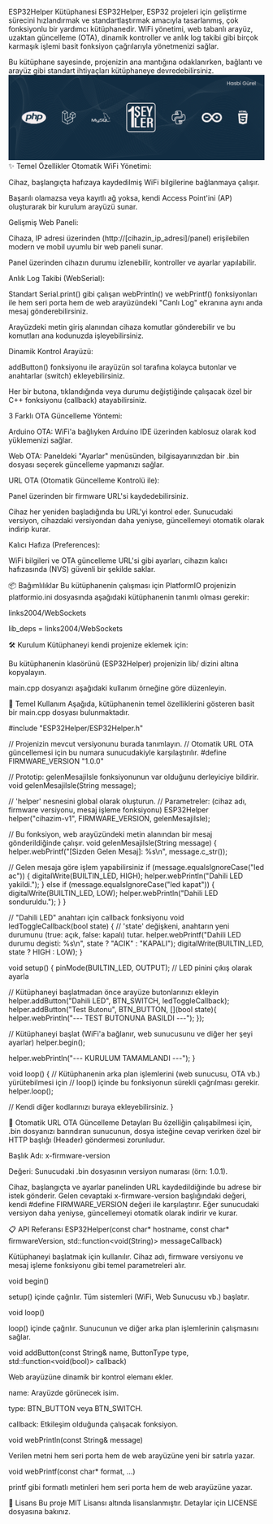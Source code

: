 ESP32Helper Kütüphanesi
ESP32Helper, ESP32 projeleri için geliştirme sürecini hızlandırmak ve standartlaştırmak amacıyla tasarlanmış, çok fonksiyonlu bir yardımcı kütüphanedir. WiFi yönetimi, web tabanlı arayüz, uzaktan güncelleme (OTA), dinamik kontroller ve anlık log takibi gibi birçok karmaşık işlemi basit fonksiyon çağrılarıyla yönetmenizi sağlar.

Bu kütüphane sayesinde, projenizin ana mantığına odaklanırken, bağlantı ve arayüz gibi standart ihtiyaçları kütüphaneye devredebilirsiniz.
![MasterHead](https://github.com/HasbiGurel/HasbiGurel/blob/main/image/banner.png)
✨ Temel Özellikler
Otomatik WiFi Yönetimi:

Cihaz, başlangıçta hafızaya kaydedilmiş WiFi bilgilerine bağlanmaya çalışır.

Başarılı olamazsa veya kayıtlı ağ yoksa, kendi Access Point'ini (AP) oluşturarak bir kurulum arayüzü sunar.

Gelişmiş Web Paneli:

Cihaza, IP adresi üzerinden (http://[cihazin_ip_adresi]/panel) erişilebilen modern ve mobil uyumlu bir web paneli sunar.

Panel üzerinden cihazın durumu izlenebilir, kontroller ve ayarlar yapılabilir.

Anlık Log Takibi (WebSerial):

Standart Serial.print() gibi çalışan webPrintln() ve webPrintf() fonksiyonları ile hem seri porta hem de web arayüzündeki "Canlı Log" ekranına aynı anda mesaj gönderebilirsiniz.

Arayüzdeki metin giriş alanından cihaza komutlar gönderebilir ve bu komutları ana kodunuzda işleyebilirsiniz.

Dinamik Kontrol Arayüzü:

addButton() fonksiyonu ile arayüzün sol tarafına kolayca butonlar ve anahtarlar (switch) ekleyebilirsiniz.

Her bir butona, tıklandığında veya durumu değiştiğinde çalışacak özel bir C++ fonksiyonu (callback) atayabilirsiniz.

3 Farklı OTA Güncelleme Yöntemi:

Arduino OTA: WiFi'a bağlıyken Arduino IDE üzerinden kablosuz olarak kod yüklemenizi sağlar.

Web OTA: Paneldeki "Ayarlar" menüsünden, bilgisayarınızdan bir .bin dosyası seçerek güncelleme yapmanızı sağlar.

URL OTA (Otomatik Güncelleme Kontrolü ile):

Panel üzerinden bir firmware URL'si kaydedebilirsiniz.

Cihaz her yeniden başladığında bu URL'yi kontrol eder. Sunucudaki versiyon, cihazdaki versiyondan daha yeniyse, güncellemeyi otomatik olarak indirip kurar.

Kalıcı Hafıza (Preferences):

WiFi bilgileri ve OTA güncelleme URL'si gibi ayarları, cihazın kalıcı hafızasında (NVS) güvenli bir şekilde saklar.

📦 Bağımlılıklar
Bu kütüphanenin çalışması için PlatformIO projenizin platformio.ini dosyasında aşağıdaki kütüphanenin tanımlı olması gerekir:

links2004/WebSockets

lib_deps =
    links2004/WebSockets

🛠️ Kurulum
Kütüphaneyi kendi projenize eklemek için:

Bu kütüphanenin klasörünü (ESP32Helper) projenizin lib/ dizini altına kopyalayın.

main.cpp dosyanızı aşağıdaki kullanım örneğine göre düzenleyin.

🚀 Temel Kullanım
Aşağıda, kütüphanenin temel özelliklerini gösteren basit bir main.cpp dosyası bulunmaktadır.

#include "ESP32Helper/ESP32Helper.h"

// Projenizin mevcut versiyonunu burada tanımlayın.
// Otomatik URL OTA güncellemesi için bu numara sunucudakiyle karşılaştırılır.
#define FIRMWARE_VERSION "1.0.0"

// Prototip: gelenMesajiIsle fonksiyonunun var olduğunu derleyiciye bildirir.
void gelenMesajiIsle(String message);

// 'helper' nesnesini global olarak oluşturun.
// Parametreler: (cihaz adı, firmware versiyonu, mesaj işleme fonksiyonu)
ESP32Helper helper("cihazim-v1", FIRMWARE_VERSION, gelenMesajiIsle);

// Bu fonksiyon, web arayüzündeki metin alanından bir mesaj gönderildiğinde çalışır.
void gelenMesajiIsle(String message) {
  helper.webPrintf("[Sizden Gelen Mesaj]: %s\n", message.c_str());
  
  // Gelen mesaja göre işlem yapabilirsiniz
  if (message.equalsIgnoreCase("led ac")) {
    digitalWrite(BUILTIN_LED, HIGH);
    helper.webPrintln("Dahili LED yakildi.");
  } else if (message.equalsIgnoreCase("led kapat")) {
    digitalWrite(BUILTIN_LED, LOW);
    helper.webPrintln("Dahili LED sonduruldu.");
  }
}

// "Dahili LED" anahtarı için callback fonksiyonu
void ledToggleCallback(bool state) {
  // 'state' değişkeni, anahtarın yeni durumunu (true: açık, false: kapalı) tutar.
  helper.webPrintf("Dahili LED durumu degisti: %s\n", state ? "ACIK" : "KAPALI");
  digitalWrite(BUILTIN_LED, state ? HIGH : LOW);
}

void setup() {
  pinMode(BUILTIN_LED, OUTPUT); // LED pinini çıkış olarak ayarla

  // Kütüphaneyi başlatmadan önce arayüze butonlarınızı ekleyin
  helper.addButton("Dahili LED", BTN_SWITCH, ledToggleCallback);
  helper.addButton("Test Butonu", BTN_BUTTON, [](bool state){
    helper.webPrintln("--- TEST BUTONUNA BASILDI ---");
  });
  
  // Kütüphaneyi başlat (WiFi'a bağlanır, web sunucusunu ve diğer her şeyi ayarlar)
  helper.begin();

  helper.webPrintln("--- KURULUM TAMAMLANDI ---");
}

void loop() {
  // Kütüphanenin arka plan işlemlerini (web sunucusu, OTA vb.) yürütebilmesi için
  // loop() içinde bu fonksiyonun sürekli çağrılması gerekir.
  helper.loop();

  // Kendi diğer kodlarınızı buraya ekleyebilirsiniz.
}

🔄 Otomatik URL OTA Güncelleme Detayları
Bu özelliğin çalışabilmesi için, .bin dosyanızı barındıran sunucunun, dosya isteğine cevap verirken özel bir HTTP başlığı (Header) göndermesi zorunludur.

Başlık Adı: x-firmware-version

Değeri: Sunucudaki .bin dosyasının versiyon numarası (örn: 1.0.1).

Cihaz, başlangıçta ve ayarlar panelinden URL kaydedildiğinde bu adrese bir istek gönderir. Gelen cevaptaki x-firmware-version başlığındaki değeri, kendi #define FIRMWARE_VERSION değeri ile karşılaştırır. Eğer sunucudaki versiyon daha yeniyse, güncellemeyi otomatik olarak indirir ve kurar.

📋 API Referansı
ESP32Helper(const char* hostname, const char* firmwareVersion, std::function<void(String)> messageCallback)

Kütüphaneyi başlatmak için kullanılır. Cihaz adı, firmware versiyonu ve mesaj işleme fonksiyonu gibi temel parametreleri alır.

void begin()

setup() içinde çağrılır. Tüm sistemleri (WiFi, Web Sunucusu vb.) başlatır.

void loop()

loop() içinde çağrılır. Sunucunun ve diğer arka plan işlemlerinin çalışmasını sağlar.

void addButton(const String& name, ButtonType type, std::function<void(bool)> callback)

Web arayüzüne dinamik bir kontrol elemanı ekler.

name: Arayüzde görünecek isim.

type: BTN_BUTTON veya BTN_SWITCH.

callback: Etkileşim olduğunda çalışacak fonksiyon.

void webPrintln(const String& message)

Verilen metni hem seri porta hem de web arayüzüne yeni bir satırla yazar.

void webPrintf(const char* format, ...)

printf gibi formatlı metinleri hem seri porta hem de web arayüzüne yazar.

📄 Lisans
Bu proje MIT Lisansı altında lisanslanmıştır. Detaylar için LICENSE dosyasına bakınız.
